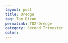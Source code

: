 ```yaml
---
layout: post
title: Dredge
tag: Tom Dixon
permalink: TD2-Dredge
category: Second Trimester
color:
---
```


